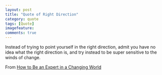 ```yaml
---
layout: post
title: "Quote of Right Direction"
category: quote
tags: [Quote]
imagefeature:
comments: true
---
```


Instead of trying to point yourself in the right direction, admit you have no idea what the right direction is, and try instead to be super sensitive to the winds of change.

From [How to Be an Expert in a Changing World](http://www.paulgraham.com/ecw.html)
